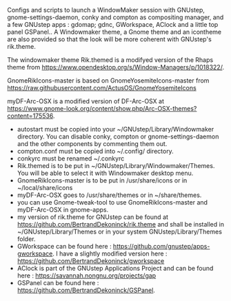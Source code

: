 Configs and scripts to launch a WindowMaker session with GNUstep, gnome-settings-daemon, conky and compton as compositing manager, and a few GNUstep apps : gdomap; gdnc, GWorkspace, AClock and a little top panel GSPanel.. A Windowmaker theme, a Gnome theme and an icontheme are also provided so that the look will be more coherent with GNUstep's rik.theme.

The windowmaker theme Rik.themed is a modifyed version of the Rhaps theme from https://www.opendesktop.org/s/Window-Managers/p/1018322/. 

GnomeRikIcons-master is based on GnomeYosemiteIcons-master from https://raw.githubusercontent.com/ActusOS/GnomeYosemiteIcons

myDF-Arc-OSX is a modified version of DF-Arc-OSX at https://www.gnome-look.org/content/show.php/Arc-OSX-themes?content=175536.



- autostart must be copied into your ~/GNUstep/Library/Windowmaker directory. You can disable conky, compton or gnome-settings-daemon and the other components by commenting them out.
- compton.conf must be copied into ~/.config/ directory.
- conkyrc must be renamed ~/.conkyrc
- Rik.themed is to be put in  ~/GNUstep/Library/Windowmaker/Themes. You will be able to select it with Windowmaker desktop menu.
- GnomeRikIcons-master is to be put in /usr/share/icons or in ~/local/share/icons
- myDF-Arc-OSX goes to /usr/share/themes or in ~/share/themes.
- you can use Gnome-tweak-tool to use GnomeRikIcons-master and myDF-Arc-OSX in gnome-apps.
- my version of rik.theme for GNUstep can be found at https://github.com/BertrandDekoninck/rik.theme and shall be installed in ~/GNUstep/Library/Themes or in your system GNUstep/Library/Themes folder.
- GWorkspace can be found here : https://github.com/gnustep/apps-gworkspace. I have a slightly modified version here : https://github.com/BertrandDekoninck/gworkspace
- AClock is part of the GNUstep Applications Project and can be found here : https://savannah.nongnu.org/projects/gap
- GSPanel can be found here : https://github.com/BertrandDekoninck/GSPanel.

